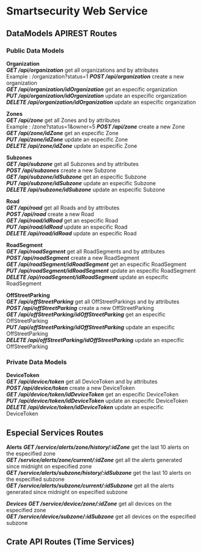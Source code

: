 # Smartsecurity Web Service


## DataModels APIREST Routes


### Public Data Models
**Organization**  
***GET /api/organization*** get all organizations and by attributes <br>
Example : /organization?status=1
***POST /api/organization*** create a new organization <br>
***GET /api/organization/idOrganization*** get an especific organization <br>
***PUT /api/organization/idOrganization***  update an especific organization <br>
***DELETE /api/organization/idOrganization***  update an especific organization <br>

**Zones**  
***GET /api/zone*** get all Zones and by attributes<br>
Example : /zone?status=1&owner=5
***POST /api/zone*** create a new Zone <br>
***GET /api/zone/idZone*** get an especific Zone <br>
***PUT /api/zone/idZone***  update an especific Zone <br>
***DELETE /api/zone/idZone***  update an especific Zone <br>

**Subzones**  
***GET /api/subzone*** get all Subzones and by attributes<br>
***POST /api/subzones*** create a new Subzone <br>
***GET /api/subzone/idSubzone*** get an especific Subzone <br>
***PUT /api/subzone/idSubzone***  update an especific Subzone <br>
***DELETE /api/subzone/idSubzone***  update an especific Subzone <br>

**Road**  
***GET /api/road*** get all Roads and by attributes<br>
***POST /api/road*** create a new Road <br>
***GET /api/road/idRoad*** get an especific Road <br>
***PUT /api/road/idRoad***  update an especific Road <br>
***DELETE /api/road/idRoad***  update an especific Road <br>

**RoadSegment**  
***GET /api/roadSegment*** get all RoadSegments and by attributes<br>
***POST /api/roadSegment*** create a new RoadSegment <br>
***GET /api/roadSegment/idRoadSegment*** get an especific RoadSegment <br>
***PUT /api/roadSegment/idRoadSegment***  update an especific RoadSegment <br>
***DELETE /api/roadSegment/idRoadSegment***  update an especific RoadSegment <br>

**OffStreetParking**  
***GET /api/offStreetParking*** get all OffStreetParkings and by attributes<br>
***POST /api/offStreetParking*** create a new OffStreetParking <br>
***GET /api/offStreetParking/idOffStreetParking*** get an especific OffStreetParking <br>
***PUT /api/offStreetParking/idOffStreetParking***  update an especific OffStreetParking <br>
***DELETE /api/offStreetParking/idOffStreetParking***  update an especific OffStreetParking <br>

### Private Data Models

**DeviceToken**  
***GET /api/device/token*** get all DeviceToken and by attributes<br>
***POST /api/device/token*** create a new DeviceToken <br>
***GET /api/device/token/idDeviceToken*** get an especific DeviceToken <br>
***PUT /api/device/token/idDeviceToken***  update an especific DeviceToken <br>
***DELETE /api/device/token/idDeviceToken***  update an especific DeviceToken <br>

## Especial Services Routes

**Alerts**
***GET /service/alerts/zone/history/:idZone*** get the last 10 alerts on the especified zone<br>
***GET /service/alerts/zone/current/:idZone*** get all the alerts generated since midnight on especified zone<br>
***GET /service/alerts/subzone/history/:idSubzone*** get the last 10 alerts on the especified subzone<br>
***GET /service/alerts/subzone/current/:idSubzone*** get all the alerts generated since midnight on especified subzone<br>

***Devices***
***GET /service/device/zone/:idZone*** get all devices on the especified zone<br>
***GET /service/device/subzone/:idSubzone*** get all devices on the especified subzone<br>



## Crate API Routes (Time Services)

